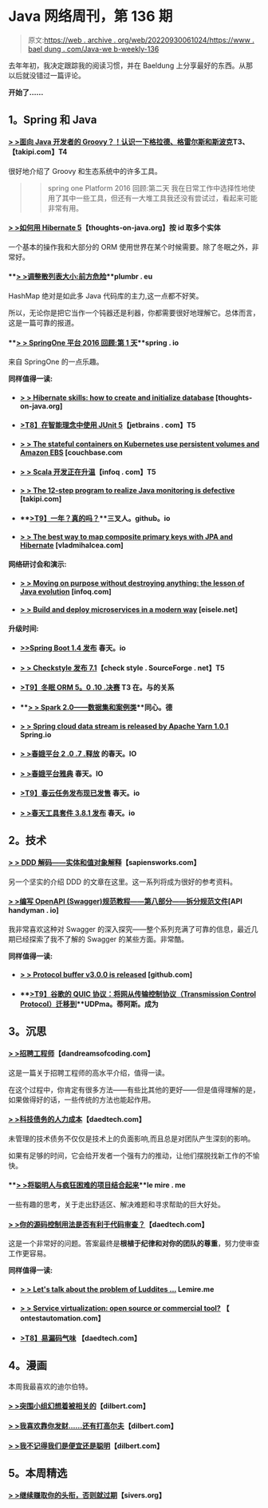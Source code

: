 # Java 网络周刊，第 136 期

> 原文:[https://web . archive . org/web/20220930061024/https://www . bael dung . com/Java-we b-weekly-136](https://web.archive.org/web/20220930061024/https://www.baeldung.com/java-web-weekly-136)

去年年初，我决定跟踪我的阅读习惯，并在 Baeldung 上分享最好的东西。从那以后就没错过一篇评论。

**开始了……**

## **1。Spring 和 Java**

#### **[> >面向 Java 开发者的 Groovy？！认识一下格拉德、格雷尔斯和斯波克](https://web.archive.org/web/20220812060228/http://blog.takipi.com/groovy-for-java-developers-meet-gradle-grails-and-spock/)T3、【takipi.com】T4**

很好地介绍了 Groovy 和生态系统中的许多工具。
>>spring one Platform 2016 回顾:第二天
我在日常工作中选择性地使用了其中一些工具，但还有一大堆工具我还没有尝试过，看起来可能非常有用。

#### **[> >如何用 Hibernate 5](https://web.archive.org/web/20220812060228/http://www.thoughts-on-java.org/fetch-multiple-entities-id-hibernate/)**【thoughts-on-java.org】按 id 取多个实体

一个基本的操作我和大部分的 ORM 使用世界在某个时候需要。除了冬眠之外，非常好。

#### **[> >调整散列表大小:前方危险](https://web.archive.org/web/20220812060228/https://plumbr.eu/blog/java/resizing-the-hashmap-dangers-ahead)**plumbr . eu

HashMap 绝对是如此多 Java 代码库的主力,这一点都不好笑。

所以，无论你是把它当作一个钝器还是利器，你都需要很好地理解它。总体而言，这是一篇可靠的报道。

#### **[> > SpringOne 平台 2016 回顾:第 1 天](https://web.archive.org/web/20220812060228/https://spring.io/blog/2016/08/03/springone-platform-2016-recap-day-1)**spring . io

来自 SpringOne 的一点乐趣。

**同样值得一读:**

*   #### **[> > Hibernate skills: how to create and initialize database](https://web.archive.org/web/20220812060228/http://www.thoughts-on-java.org/hibernate-tips-create-initialize-database/)** [thoughts-on-java.org]

*   #### **[>T8】在智能理念中使用 JUnit 5](https://web.archive.org/web/20220812060228/https://blog.jetbrains.com/idea/2016/08/using-junit-5-in-intellij-idea/)**【jetbrains . com】T5

*   #### **[> > The stateful containers on Kubernetes use persistent volumes and Amazon EBS](https://web.archive.org/web/20220812060228/http://blog.couchbase.com/2016/july/stateful-containers-kubernetes-amazon-ebs)** [couchbase.com

*   #### **[> > Scala 开发正在升温](https://web.archive.org/web/20220812060228/https://www.infoq.com/news/2016/08/scala-development-is-heating-up)**【infoq . com】T5

*   #### **[> > The 12-step program to realize Java monitoring is defective](https://web.archive.org/web/20220812060228/http://blog.takipi.com/the-12-step-program-to-realizing-your-java-monitoring-is-flawed/)** [takipi.com]

*   #### **[>T9】一年？真的吗？](https://web.archive.org/web/20220812060228/https://trishagee.github.io/post/what_a_year.md/)**三叉人。github。io

*   #### **[> > The best way to map composite primary keys with JPA and Hibernate](https://web.archive.org/web/20220812060228/https://vladmihalcea.com/2016/08/01/the-best-way-to-map-a-composite-primary-key-with-jpa-and-hibernate/)** [vladmihalcea.com]

**网络研讨会和演示:**

*   #### **[> > Moving on purpose without destroying anything: the lesson of Java evolution](https://web.archive.org/web/20220812060228/https://www.infoq.com/presentations/lessons-java-evolution)** [infoq.com]

*   #### **[> > Build and deploy microservices in a modern way](https://web.archive.org/web/20220812060228/http://blog.eisele.net/2016/08/build-and-deploy-microservices-modern.html)** [eisele.net]

**升级时间:**

*   #### **[>>Spring Boot 1.4 发布](https://web.archive.org/web/20220812060228/https://spring.io/blog/2016/07/28/spring-boot-1-4-released)** 春天。io

*   #### **[> > Checkstyle 发布 7.1](https://web.archive.org/web/20220812060228/http://checkstyle.sourceforge.net/releasenotes.html#Release_7.1)**【check style . SourceForge . net】T5

*   #### **[>T9】冬眠 ORM 5。0 .10 .决赛](https://web.archive.org/web/20220812060228/http://in.relation.to/2016/07/31/hibernate-orm-5010-final-release/) T3 在。与**的关系

*   #### **[> > Spark 2.0——数据集和案例类](https://web.archive.org/web/20220812060228/https://blog.codecentric.de/en/2016/07/spark-2-0-datasets-case-classes/)**同心。德

*   #### **[> > Spring cloud data stream is released by Apache Yarn 1.0.1](https://web.archive.org/web/20220812060228/https://spring.io/blog/2016/07/29/spring-cloud-data-flow-for-apache-yarn-1-0-1-released)** Spring.io

*   #### **[> >春娥平台 2 .0 .7 .释放](https://web.archive.org/web/20220812060228/https://spring.io/blog/2016/07/29/spring-io-platform-2-0-7-release)** 的春天。IO

*   #### **[> >春娥平台雅典](https://web.archive.org/web/20220812060228/https://spring.io/blog/2016/07/29/spring-io-platform-athens-rc1)** 春天。IO

*   #### **[>T9】春云任务发布现已发售](https://web.archive.org/web/20220812060228/https://spring.io/blog/2016/07/29/spring-cloud-task-1-0-2-release-is-now-available)** 春天。io

*   #### **[> >春天工具套件 3.8.1 发布](https://web.archive.org/web/20220812060228/https://spring.io/blog/2016/08/03/spring-tool-suite-3-8-1-released)** 春天。io

## **2。技术**

#### **[> > DDD 解码——实体和值对象解释](https://web.archive.org/web/20220812060228/http://blog.sapiensworks.com/post/2016/07/29/DDD-Entities-Value-Objects-Explained)**【sapiensworks.com】

另一个坚实的介绍 DDD 的文章在这里。这一系列将成为很好的参考资料。

#### **[> >编写 OpenAPI (Swagger)规范教程——第八部分——拆分规范文件](https://web.archive.org/web/20220812060228/http://apihandyman.io/writing-openapi-swagger-specification-tutorial-part-8-splitting-specification-file/)**[API handyman . io]

我非常喜欢这种对 Swagger 的深入探究——整个系列充满了可靠的信息，最近几期已经探索了我不了解的 Swagger 的某些方面。非常酷。

**同样值得一读:**

*   #### **[> > Protocol buffer v3.0.0 is released](https://web.archive.org/web/20220812060228/https://github.com/google/protobuf/releases/tag/v3.0.0)** [github.com]

*   #### **[>T9】谷歌的 QUIC 协议：将网从传输控制协议（Transmission Control Protocol）迁移到](https://web.archive.org/web/20220812060228/https://ma.ttias.be/googles-quic-protocol-moving-web-tcp-udp/)**UDPma。蒂阿斯。成为

## **3。沉思**

#### **[> >招聘工程师](https://web.archive.org/web/20220812060228/https://dandreamsofcoding.com/2016/07/29/hiring-experienced-engineers/)**【dandreamsofcoding.com】

这是一篇关于招聘工程师的高水平介绍，值得一读。

在这个过程中，你肯定有很多方法——有些比其他的更好——但是值得理解的是，如果做得好的话，一些传统的方法也能起作用。

#### **[> >科技债务的人力成本](https://web.archive.org/web/20220812060228/http://www.daedtech.com/human-cost-tech-debt/)**【daedtech.com】

未管理的技术债务不仅仅是技术上的负面影响,而且总是对团队产生深刻的影响。

如果有足够的时间，它会给开发者一个强有力的推动，让他们摆脱找新工作的不愉快。

#### **[> >将聪明人与疯狂困难的项目结合起来](https://web.archive.org/web/20220812060228/http://lemire.me/blog/2016/08/01/combine-smart-people-with-crazily-hard-projects/)**le mire . me

一些有趣的思考，关于走出舒适区、解决难题和寻求帮助的巨大好处。

#### **[> >你的源码控制用法是否有利于代码审查？](https://web.archive.org/web/20220812060228/http://www.daedtech.com/source-control-usage-conducive-code-review/)**【daedtech.com】

这是一个非常好的问题。答案最终是**根植于纪律和对你的团队的尊重**，努力使审查工作更容易。

**同样值得一读:**

*   #### **[> > Let's talk about the problem of Luddites ...](https://web.archive.org/web/20220812060228/http://lemire.me/blog/2016/08/02/let-us-talk-about-the-luddite-problem/)** Lemire.me

*   #### **[> > Service virtualization: open source or commercial tool?](https://web.archive.org/web/20220812060228/http://www.ontestautomation.com/service-virtualization-open-source-or-commercial-tooling/)** 【 ontestautomation.com】

*   #### **[>T8】易漏码气味](https://web.archive.org/web/20220812060228/http://www.daedtech.com/easy-miss-code-smells/)** 【daedtech.com】

## **4。漫画**

本周我最喜欢的迪尔伯特。

#### **[> >突围小组幻想着被相关的](https://web.archive.org/web/20220812060228/http://dilbert.com/strip/2011-02-10)**【dilbert.com】

#### **[> >我喜欢靠你发财……还有打高尔夫](https://web.archive.org/web/20220812060228/http://dilbert.com/strip/2011-02-02)**【dilbert.com】

#### **[> >我不记得我们是便宜还是聪明](https://web.archive.org/web/20220812060228/http://dilbert.com/strip/2011-02-03)**【dilbert.com】

## **5。本周精选**

#### **[> >继续赚取你的头衔，否则就过期](https://web.archive.org/web/20220812060228/https://sivers.org/expire)**【sivers.org】